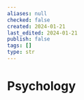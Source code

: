 ```yaml
---
aliases: null
checked: false
created: 2024-01-21
last_edited: 2024-01-21
publish: false
tags: []
type: str
---
```

# Psychology
